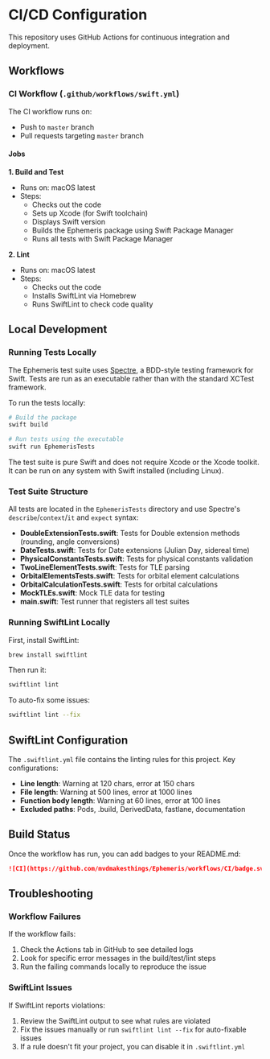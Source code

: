 # CI/CD Configuration

This repository uses GitHub Actions for continuous integration and deployment.

## Workflows

### CI Workflow (`.github/workflows/swift.yml`)

The CI workflow runs on:
- Push to `master` branch
- Pull requests targeting `master` branch

#### Jobs

**1. Build and Test**
- Runs on: macOS latest
- Steps:
  - Checks out the code
  - Sets up Xcode (for Swift toolchain)
  - Displays Swift version
  - Builds the Ephemeris package using Swift Package Manager
  - Runs all tests with Swift Package Manager

**2. Lint**
- Runs on: macOS latest
- Steps:
  - Checks out the code
  - Installs SwiftLint via Homebrew
  - Runs SwiftLint to check code quality

## Local Development

### Running Tests Locally

The Ephemeris test suite uses [Spectre](https://github.com/kylef/Spectre), a BDD-style testing framework for Swift. Tests are run as an executable rather than with the standard XCTest framework.

To run the tests locally:

```bash
# Build the package
swift build

# Run tests using the executable
swift run EphemerisTests
```

The test suite is pure Swift and does not require Xcode or the Xcode toolkit. It can be run on any system with Swift installed (including Linux).

### Test Suite Structure

All tests are located in the `EphemerisTests` directory and use Spectre's `describe`/`context`/`it` and `expect` syntax:

- **DoubleExtensionTests.swift**: Tests for Double extension methods (rounding, angle conversions)
- **DateTests.swift**: Tests for Date extensions (Julian Day, sidereal time)
- **PhysicalConstantsTests.swift**: Tests for physical constants validation
- **TwoLineElementTests.swift**: Tests for TLE parsing
- **OrbitalElementsTests.swift**: Tests for orbital element calculations
- **OrbitalCalculationTests.swift**: Tests for orbital calculations
- **MockTLEs.swift**: Mock TLE data for testing
- **main.swift**: Test runner that registers all test suites

### Running SwiftLint Locally

First, install SwiftLint:

```bash
brew install swiftlint
```

Then run it:

```bash
swiftlint lint
```

To auto-fix some issues:

```bash
swiftlint lint --fix
```

## SwiftLint Configuration

The `.swiftlint.yml` file contains the linting rules for this project. Key configurations:

- **Line length**: Warning at 120 chars, error at 150 chars
- **File length**: Warning at 500 lines, error at 1000 lines
- **Function body length**: Warning at 60 lines, error at 100 lines
- **Excluded paths**: Pods, .build, DerivedData, fastlane, documentation

## Build Status

Once the workflow has run, you can add badges to your README.md:

```markdown
![CI](https://github.com/mvdmakesthings/Ephemeris/workflows/CI/badge.svg)
```

## Troubleshooting

### Workflow Failures

If the workflow fails:

1. Check the Actions tab in GitHub to see detailed logs
2. Look for specific error messages in the build/test/lint steps
3. Run the failing commands locally to reproduce the issue

### SwiftLint Issues

If SwiftLint reports violations:

1. Review the SwiftLint output to see what rules are violated
2. Fix the issues manually or run `swiftlint lint --fix` for auto-fixable issues
3. If a rule doesn't fit your project, you can disable it in `.swiftlint.yml`
